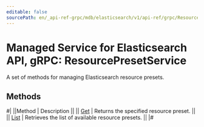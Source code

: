 ```yaml
---
editable: false
sourcePath: en/_api-ref-grpc/mdb/elasticsearch/v1/api-ref/grpc/ResourcePreset/index.md
---
```


# Managed Service for Elasticsearch API, gRPC: ResourcePresetService

A set of methods for managing Elasticsearch resource presets.

## Methods

#|
||Method | Description ||
|| [Get](get.md) | Returns the specified resource preset. ||
|| [List](list.md) | Retrieves the list of available resource presets. ||
|#